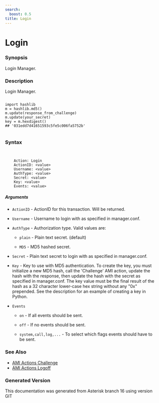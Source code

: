 ```yaml
---
search:
  boost: 0.5
title: Login
---
```


# Login

### Synopsis

Login Manager.

### Description

Login Manager.<br>

``` title="Example: Create an MD5 Key in Python"

import hashlib
m = hashlib.md5()
m.update(response_from_challenge)
m.update(your_secret)
key = m.hexdigest()
## '031edd7d41651593c5fe5c006fa5752b'


```

### Syntax


```


    Action: Login
    ActionID: <value>
    Username: <value>
    AuthType: <value>
    Secret: <value>
    Key: <value>
    Events: <value>

```
##### Arguments


* `ActionID` - ActionID for this transaction. Will be returned.<br>

* `Username` - Username to login with as specified in manager.conf.<br>

* `AuthType` - Authorization type. Valid values are:<br>

    * `plain` - Plain text secret. (default)<br>

    * `MD5` - MD5 hashed secret.<br>

* `Secret` - Plain text secret to login with as specified in manager.conf.<br>

* `Key` - Key to use with MD5 authentication. To create the key, you must initialize a new MD5 hash, call the 'Challenge' AMI action, update the hash with the response, then update the hash with the secret as specified in manager.conf. The key value must be the final result of the hash as a 32 character lower-case hex string without any "0x" prepended. See the description for an example of creating a key in Python.<br>

* `Events`

    * `on` - If all events should be sent.<br>

    * `off` - If no events should be sent.<br>

    * `system,call,log,...` - To select which flags events should have to be sent.<br>

### See Also

* [AMI Actions Challenge](/Asterisk_16_Documentation/API_Documentation/AMI_Actions/Challenge)
* [AMI Actions Logoff](/Asterisk_16_Documentation/API_Documentation/AMI_Actions/Logoff)


### Generated Version

This documentation was generated from Asterisk branch 16 using version GIT 